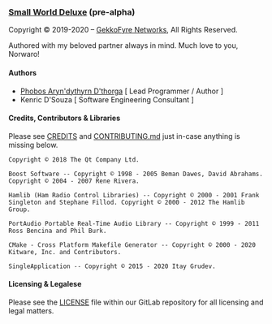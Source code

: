 ### [Small World Deluxe](https://git.gekkofyre.io/amateur-radio/small-world-deluxe/) (pre-alpha)

Copyright © 2019-2020 – [GekkoFyre Networks](https://gekkofyre.io/), All Rights Reserved.

Authored with my beloved partner always in mind. Much love to you, Norwaro!

#### Authors

- [Phobos Aryn'dythyrn D'thorga](https://code.gekkofyre.io/phobos-dthorga) [ Lead Programmer / Author ]
- Kenric D'Souza [ Software Engineering Consultant ]

#### Credits, Contributors & Libraries

Please see [CREDITS](https://code.gekkofyre.io/phobos-dthorga/small-world-deluxe/-/blob/develop/CREDITS) and [CONTRIBUTING.md](https://code.gekkofyre.io/phobos-dthorga/small-world-deluxe/-/blob/develop/CONTRIBUTING.md) just in-case anything is missing below.

`Copyright © 2018 The Qt Company Ltd.`

`Boost Software -- Copyright © 1998 - 2005 Beman Dawes, David Abrahams. Copyright © 2004 - 2007 Rene Rivera.`

`Hamlib (Ham Radio Control Libraries) -- Copyright © 2000 - 2001 Frank Singleton and Stephane Fillod. Copyright © 2000 - 2012 The Hamlib Group.`

`PortAudio Portable Real-Time Audio Library -- Copyright © 1999 - 2011 Ross Bencina and Phil Burk.`

`CMake - Cross Platform Makefile Generator -- Copyright © 2000 - 2020 Kitware, Inc. and Contributors.`

`SingleApplication -- Copyright © 2015 - 2020 Itay Grudev.`

#### Licensing & Legalese

Please see the [LICENSE](https://code.gekkofyre.io/phobos-dthorga/small-world-deluxe/-/blob/develop/LICENSE) file within our GitLab repository for all licensing and legal matters.

